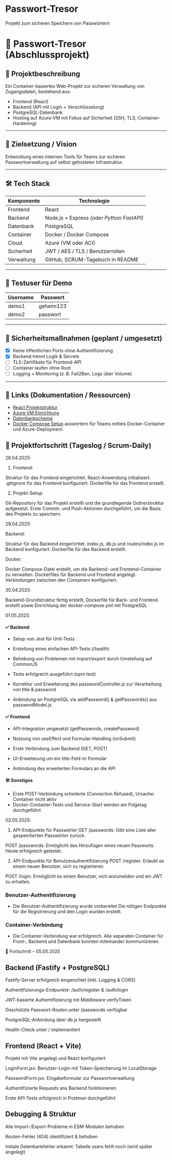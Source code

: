 # Passwort-Tresor
Projekt zum sicheren Speichern von Passwörtern
# 🔐 Passwort-Tresor (Abschlussprojekt)

## 📌 Projektbeschreibung
Ein Container-basiertes Web-Projekt zur sicheren Verwaltung von Zugangsdaten, bestehend aus:
- Frontend (React)
- Backend (API mit Login + Verschlüsselung)
- PostgreSQL-Datenbank
- Hosting auf Azure-VM mit Fokus auf Sicherheit (SSH, TLS, Container-Hardening)

---

## 🧭 Zielsetzung / Vision
Entwicklung eines internen Tools für Teams zur sicheren Passwortverwaltung auf selbst gehosteter Infrastruktur.

---

## 🛠️ Tech Stack

| Komponente     | Technologie        |
|----------------|--------------------|
| Frontend       | React              |
| Backend        | Node.js + Express *(oder Python FastAPI)* |
| Datenbank      | PostgreSQL         |
| Container      | Docker / Docker Compose |
| Cloud          | Azure (VM oder ACI) |
| Sicherheit     | JWT / AES / TLS / Benutzerrollen |
| Verwaltung     | GitHub, SCRUM-Tagebuch in README |

---

## 🧪 Testuser für Demo

| Username | Passwort |
|----------|----------|
| demo1    | geheim123 |
| demo2    | passwort |

---

## 🔐 Sicherheitsmaßnahmen (geplant / umgesetzt)

- [x] Keine öffentlichen Ports ohne Authentifizierung
- [x] Backend trennt Logik & Secrets
- [ ] TLS-Zertifikate für Frontend-API
- [ ] Container laufen ohne Root
- [ ] Logging + Monitoring (z. B. Fail2Ban, Logs über Volume)

---

## 📎 Links (Dokumentation / Ressourcen)

- [React Projektstruktur](#)
- [Azure VM Einrichtung](#)
- [Datenbankschema](#)
- [Docker Compose Setup](#)
asswörtern für Teams mittels Docker-Container und Azure-Deployment.


## 🚦 Projektfortschritt (Tageslog / Scrum-Daily)

28.04.2025:

1. Frontend:

Struktur für das Frontend eingerichtet.
React-Anwendung initialisiert.
.gitignore für das Frontend konfiguriert.
Dockerfile für das Frontend erstellt.

2. Projekt-Setup:

Git-Repository für das Projekt erstellt und die grundlegende Ordnerstruktur aufgesetzt.
Erste Commit- und Push-Aktionen durchgeführt, um die Basis des Projekts zu speichern.

29.04.2025:

Backend:

Struktur für das Backend eingerichtet.
index.js, db.js und routes/index.js im Backend konfiguriert.
Dockerfile für das Backend erstellt.

Docker:

Docker Compose-Datei erstellt, um die Backend- und Frontend-Container zu verwalten.
Dockerfiles für Backend und Frontend angelegt.
Verbindungen zwischen den Containern konfiguriert.

30.04.2025: 

Backend-Grundstruktur fertig erstellt, Dockerfile für Back- und Frontend erstellt sowie Einrichtung der docker-compose.yml mit PostgreSQL

01.05.2025:

#### ✅ Backend

- Setup von Jest für Unit-Tests

- Erstellung eines einfachen API-Tests (/health)

- Behebung von Problemen mit import/export durch Umstellung auf CommonJS

- Tests erfolgreich ausgeführt (npm test)

- Korrektur und Erweiterung des passwordController.js zur Verarbeitung von title & password

- Anbindung an PostgreSQL via addPassword() & getPasswords() aus passwordModel.js

#### ✅ Frontend

- API-Integration umgesetzt (getPasswords, createPassword)

- Nutzung von useEffect und Formular-Handling (onSubmit)

- Erste Verbindung zum Backend (GET, POST)

- UI-Erweiterung um ein title-Feld im Formular

- Anbindung des erweiterten Formulars an die API

#### 🛠️ Sonstiges

- Erste POST-Verbindung scheiterte (Connection Refused), Ursache: Container nicht aktiv
- Docker-Container-Tests und Service-Start werden am Folgetag durchgeführt

02.05.2025:

1. API-Endpunkte für Passwörter
GET /passwords: Gibt eine Liste aller gespeicherten Passwörter zurück.

POST /passwords: Ermöglicht das Hinzufügen eines neuen Passworts. Heute erfolgreich getestet.

2. API-Endpunkte für Benutzerauthentifizierung
POST /register: Erlaubt es einem neuen Benutzer, sich zu registrieren.

POST /login: Ermöglicht es einem Benutzer, sich anzumelden und ein JWT zu erhalten.

### Benutzer-Authentifizierung

- Die Benutzer-Authentifizierung wurde vorbereitet Die nötigen Endpunkte für die Registrierung und den Login wurden erstellt. 

### Container-Verbindung

- Die Container-Verbindung war erfolgreich. Alle separaten Container für Front-, Backend und Datenbank konnten miteinander kommunizieren.

📅 Fortschritt – 05.05.2025

## Backend (Fastify + PostgreSQL)

Fastify-Server erfolgreich eingerichtet (inkl. Logging & CORS)

Authentifizierungs-Endpunkte: /auth/register & /auth/login

JWT-basierte Authentifizierung mit Middleware verifyToken

Geschützte Passwort-Routen unter /passwords verfügbar

PostgreSQL-Anbindung über db.js hergestellt

Health-Check unter / implementiert

## Frontend (React + Vite)
Projekt mit Vite angelegt und React konfiguriert

LoginForm.jsx: Benutzer-Login mit Token-Speicherung im LocalStorage

PasswordForm.jsx: Eingabeformular zur Passwortverwaltung

Authentifizierte Requests ans Backend funktionieren

Erste API-Tests erfolgreich in Postman durchgeführt

## Debugging & Struktur
Alle Import-/Export-Probleme in ESM-Modulen behoben

Routen-Fehler (404) identifiziert & behoben

Initiale Datenbankfehler erkannt: Tabelle users fehlt noch (wird später angelegt)